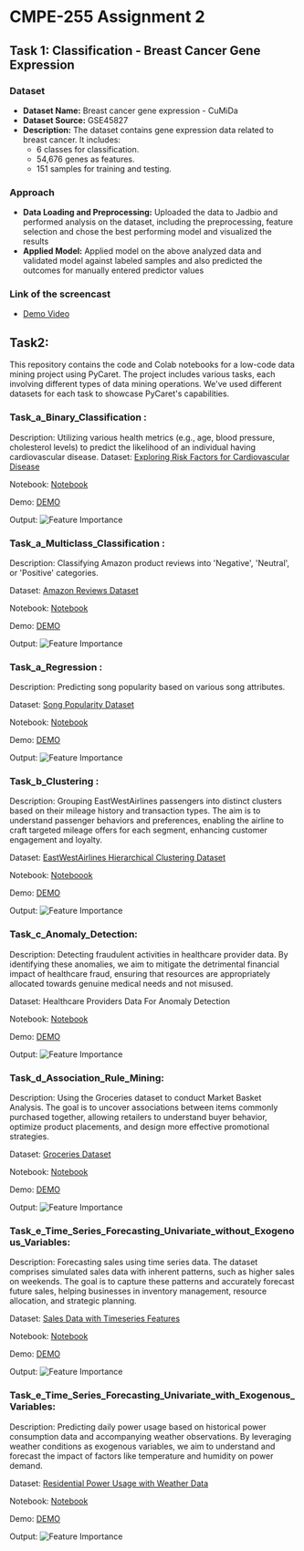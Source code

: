 # CMPE-255 Assignment 2
## Task 1: Classification - Breast Cancer Gene Expression

### Dataset
- **Dataset Name:** Breast cancer gene expression - CuMiDa
- **Dataset Source:** GSE45827
- **Description:** The dataset contains gene expression data related to breast cancer. It includes:
  - 6 classes for classification.
  - 54,676 genes as features.
  - 151 samples for training and testing.

### Approach
- **Data Loading and Preprocessing:** Uploaded the data to Jadbio and performed analysis on the dataset, including the preprocessing, feature selection and chose the best performing model and visualized the results
- **Applied Model:** Applied model on the above analyzed data and validated model against labeled samples and also predicted the outcomes for manually entered predictor values

### Link of the screencast 
- [Demo Video](https://drive.google.com/file/d/1HKurFAiUQwpM-CoYEzZLr0MkqZmk7ukC/view?usp=sharing)



## Task2: 
This repository contains the code and Colab notebooks for a low-code data mining project using PyCaret. The project includes various tasks, each involving different types of data mining operations. We've used different datasets for each task to showcase PyCaret's capabilities.

### Task_a_Binary_Classification : 
Description: Utilizing various health metrics (e.g., age, blood pressure, cholesterol levels) to predict the likelihood of an individual having cardiovascular disease.
Dataset: [Exploring Risk Factors for Cardiovascular Disease](https://www.kaggle.com/datasets/thedevastator/exploring-risk-factors-for-cardiovascular-diseas)

Notebook: [Notebook](https://colab.research.google.com/drive/1mdMHdG-6jTkMAfLZWCPAiodJ-VUc9pCG?usp=drive_link)

Demo: [DEMO](https://drive.google.com/file/d/1iE6HgEKfIPN5uC0ypLEPYX3M0BLTEWuv/view?usp=drive_link)

Output: ![Feature Importance](./Images/Binary_Feature_Imp_Plot.png)


### Task_a_Multiclass_Classification :
Description: Classifying Amazon product reviews into 'Negative', 'Neutral', or 'Positive' categories.

Dataset: [Amazon Reviews Dataset](https://www.kaggle.com/datasets/danielihenacho/amazon-reviews-dataset)

Notebook: [Notebook](https://colab.research.google.com/drive/1GYSWBVc1IJOXjXh32OqkjQA1IVsFo6CJ?usp=drive_link)

Demo: [DEMO](https://drive.google.com/file/d/1ZjVNn2GtfoYBDJ5QvdcSN00l65we5Bhq/view?usp=drive_link)

Output: ![Feature Importance](./Images/Multi_Class_Feature_Imp_Plot.png)

### Task_a_Regression :
Description: Predicting song popularity based on various song attributes.

Dataset: [Song Popularity Dataset](https://www.kaggle.com/datasets/yasserh/song-popularity-dataset)

Notebook: [Notebook](https://colab.research.google.com/drive/1He-H0VaXwAVYIoqVbWw1Kb191AHYtcmv?usp=drive_link)

Demo: [DEMO](https://drive.google.com/file/d/16mO914z5XgOxhbjS8Ne3AlK0UwJLj8Lp/view?usp=drive_link)

Output: ![Feature Importance](./Images/Regression_Plot.png)

### Task_b_Clustering :
Description: Grouping EastWestAirlines passengers into distinct clusters based on their mileage history and transaction types. The aim is to understand passenger behaviors and preferences, enabling the airline to craft targeted mileage offers for each segment, enhancing customer engagement and loyalty.

Dataset: [EastWestAirlines Hierarchical Clustering Dataset](https://www.kaggle.com/datasets/singhnproud77/eastwestairlines-heirarchical-clustering)

Notebook: [Noteboook](https://colab.research.google.com/drive/1fphB5cGOQF4x2EByQlOnjxWI6IM9_OcQ?usp=drive_link)

Demo: [DEMO](https://drive.google.com/file/d/1VFbyT-tMLOM-Uq74RyQuLThVJr1_rJ8q/view?usp=drive_link)

Output: ![Feature Importance](./Images/Clustering_Mean_Shift_PCA_Plot.png)

### Task_c_Anomaly_Detection:
Description: Detecting fraudulent activities in healthcare provider data. By identifying these anomalies, we aim to mitigate the detrimental financial impact of healthcare fraud, ensuring that resources are appropriately allocated towards genuine medical needs and not misused.

Dataset: Healthcare Providers Data For Anomaly Detection

Notebook: [Notebook](https://colab.research.google.com/drive/1Aj9Azk2ql7VQyBCu9EHBUGb7XVSFYwjR?usp=drive_link)

Demo: [DEMO](https://drive.google.com/file/d/18avQ-dZffHwab2Iy7panqi4243Qym06r/view?usp=drive_link)

Output: ![Feature Importance](./Images/Anomaly_TSNE_Outlier_Plot.png)

### Task_d_Association_Rule_Mining:
Description: Using the Groceries dataset to conduct Market Basket Analysis. The goal is to uncover associations between items commonly purchased together, allowing retailers to understand buyer behavior, optimize product placements, and design more effective promotional strategies.

Dataset: [Groceries Dataset](https://www.kaggle.com/datasets/heeraldedhia/groceries-dataset)

Notebook: [Notebook](https://colab.research.google.com/drive/1l44adQQhM8H8bQFVEh3MZWCte-jhptTY?usp=drive_link)

Demo: [DEMO](https://drive.google.com/file/d/1VuUQotsMIydANab9LQH-tu4h--cysuVI/view?usp=drive_link)

Output: ![Feature Importance](./Images/Assocaition_Rules.png)

### Task_e_Time_Series_Forecasting_Univariate_without_Exogenous_Variables:
Description: Forecasting sales using time series data. The dataset comprises simulated sales data with inherent patterns, such as higher sales on weekends. The goal is to capture these patterns and accurately forecast future sales, helping businesses in inventory management, resource allocation, and strategic planning.

Dataset: [Sales Data with Timeseries Features](https://www.kaggle.com/datasets/sudipmanchare/simulated-sales-data-with-timeseries-features)

Notebook: [Notebook](https://colab.research.google.com/drive/1oTlnRgILzkme30jmONvVHaKGXs0S1-5x?usp=drive_link)

Demo: [DEMO](https://drive.google.com/file/d/1FVsFnfenas051u473vfmvUMB8YKfUHt0/view?usp=drive_link)

Output: ![Feature Importance](./Images/Time_Series_Forecast_Without_Exogenous_var.png)

### Task_e_Time_Series_Forecasting_Univariate_with_Exogenous_Variables: 
Description: Predicting daily power usage based on historical power consumption data and accompanying weather observations. By leveraging weather conditions as exogenous variables, we aim to understand and forecast the impact of factors like temperature and humidity on power demand.

Dataset: [Residential Power Usage with Weather Data](https://www.kaggle.com/datasets/srinuti/residential-power-usage-3years-data-timeseries)

Notebook: [Notebook](https://colab.research.google.com/drive/1ApJ36PkcKCD074yBELIy0-fzsnig1aQF?usp=drive_link)

Demo: [DEMO](https://drive.google.com/file/d/1mOdE8M2AbOGky85n4muqGYyKREZF6a68/view?usp=drive_link)

Output: ![Feature Importance](./Images/Time_Series_Forcast_With_Exogenous_var.png)
